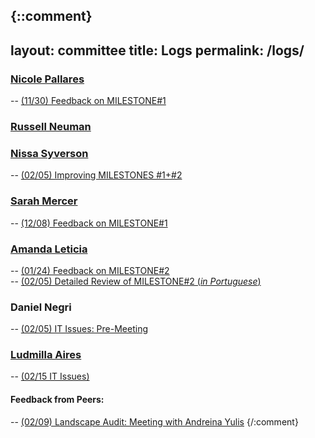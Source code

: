 {::comment}
---
layout: committee
title: Logs
permalink: /logs/
---

### [Nicole Pallares](https://nicolepfthesis.wordpress.com/)
-- [(11/30) Feedback on MILESTONE#1](https://docs.google.com/document/d/1YTY2nEUHJjT5hZnR5eq7owTjhzBaQOK8CWehFi1FWW8/edit)  

### [Russell Neuman](http://steinhardt.nyu.edu/faculty/Russell_Neuman)

### [Nissa Syverson](https://myfirstsony.wordpress.com/)
-- [(02/05) Improving MILESTONES #1+#2](https://docs.google.com/document/d/1EM9gyPsb4RcGRQnt5iRj-USRtCa_9tGpz-HViWcUHSM/edit)  

### [Sarah Mercer](http://sarahmercer.weebly.com/)
-- [(12/08) Feedback on MILESTONE#1](https://drive.google.com/file/d/0B-D7NHTmyc54OEdlb0NpSzAtbW5Cb01KUkdOeXpUcXBwX3Bz/view)  

### [Amanda Leticia](https://www.linkedin.com/in/amanda-leticia)
-- [(01/24) Feedback on MILESTONE#2](https://docs.google.com/document/d/1ocHfz0dRmF7w-xxfudRNUbWrN1lEMJ4wsmVGkgZX-jA/edit)  
-- [(02/05) Detailed Review of MILESTONE#2 (_in Portuguese_)](https://docs.google.com/document/d/1wOneUqJ2-Dk74Mjaln1eR0NXhCyxgIycESsoz3a0QV0/edit?ts=56b5146a)  

### Daniel Negri
-- [(02/05) IT Issues: Pre-Meeting](https://docs.google.com/document/d/1AcbDD-J8KTEtMDkSDMZWNR1bVFJ5HjUX7CDfUHg7jqo/edit)  

### [Ludmilla Aires](http://ludaires.github.io/blog.html)
-- [(02/15 IT Issues)](https://docs.google.com/document/d/1AcbDD-J8KTEtMDkSDMZWNR1bVFJ5HjUX7CDfUHg7jqo/edit)

#### Feedback from Peers:
-- [(02/09) Landscape Audit: Meeting with Andreina Yulis](https://docs.google.com/document/d/1AcbDD-J8KTEtMDkSDMZWNR1bVFJ5HjUX7CDfUHg7jqo/edit)
{/:comment}